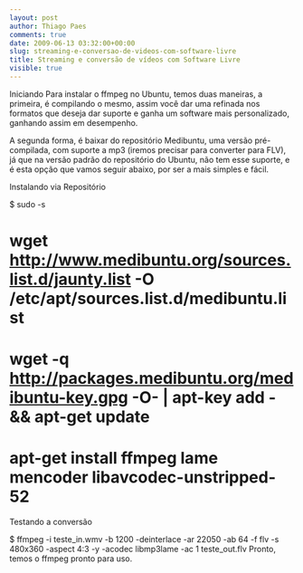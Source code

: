 ```yaml
---
layout: post
author: Thiago Paes
comments: true
date: 2009-06-13 03:32:00+00:00
slug: streaming-e-conversao-de-videos-com-software-livre
title: Streaming e conversão de vídeos com Software Livre
visible: true
---
```


Iniciando Para instalar o ffmpeg no Ubuntu, temos duas maneiras, a primeira, é compilando o mesmo, assim você dar uma refinada nos formatos que deseja dar suporte e ganha um software mais personalizado, ganhando assim em desempenho.

A segunda forma, é baixar do repositório Medibuntu, uma versão pré-compilada, com suporte a mp3 (iremos precisar para converter para FLV), já que na versão padrão do repositório do Ubuntu, não tem esse suporte, e é esta opção que vamos seguir abaixo, por ser a mais simples e fácil.

Instalando via Repositório

$ sudo -s
# wget http://www.medibuntu.org/sources.list.d/jaunty.list -O /etc/apt/sources.list.d/medibuntu.list
# wget -q http://packages.medibuntu.org/medibuntu-key.gpg -O- | apt-key add - && apt-get update
# apt-get install ffmpeg lame mencoder libavcodec-unstripped-52
Testando a conversão

$ ffmpeg -i teste_in.wmv -b 1200 -deinterlace -ar 22050 -ab 64 -f flv -s 480x360 -aspect 4:3 -y -acodec libmp3lame -ac 1 teste_out.flv
Pronto, temos o ffmpeg pronto para uso.
